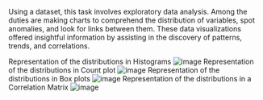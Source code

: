 Using a dataset, this task involves exploratory data analysis. Among the duties are making charts to comprehend the distribution of variables, spot anomalies, and look for links between them.
These data visualizations offered insightful information by assisting in the discovery of patterns, trends, and correlations.

Representation of the distributions in Histograms
![image](https://github.com/gauravreddy18/MainFlow-task-4/assets/158568297/f84cae1d-cb05-4684-a411-88ce7944a788)
Representation of the distributions in Count plot 
![image](https://github.com/gauravreddy18/MainFlow-task-4/assets/158568297/098bd884-ad5a-49fe-8281-1a45ba59b0b2)
Representation of the distributions in Box plots
![image](https://github.com/gauravreddy18/MainFlow-task-4/assets/158568297/d6ba0464-9a04-45a2-8669-8fc6aed6fa68)
Representation of the distributions in a Correlation Matrix
![image](https://github.com/gauravreddy18/MainFlow-task-4/assets/158568297/6a24f86e-8d1f-46b3-a5b8-4a5637902568)
